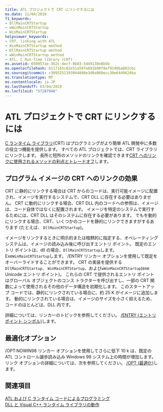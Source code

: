 ```yaml
---
title: ATL プロジェクトで CRT にリンクするには
ms.date: 11/04/2016
f1_keywords:
- DllMainCRTStartup
- wWinMainCRTStartup
- WinMainCRTStartup
helpviewer_keywords:
- CRT, linking with ATL
- WinMainCRTStartup method
- DllMainCRTStartup method
- wWinMainCRTStartup method
- ATL, C Run-Time library (CRT)
ms.assetid: 650957ae-362c-4ecf-8b03-5d49138e8b5b
ms.openlocfilehash: b117165c82e51a59fe691b90f8ef92d0ba802cbc
ms.sourcegitcommit: c3093251193944840e3d0a068ecc30e6449624ba
ms.translationtype: MT
ms.contentlocale: ja-JP
ms.lasthandoff: 03/04/2019
ms.locfileid: "57287948"
---
```

# <a name="linking-to-the-crt-in-your-atl-project"></a>ATL プロジェクトで CRT にリンクするには

[C ランタイム ライブラリ](../c-runtime-library/crt-library-features.md)(CRT) はプログラミングがより簡単 ATL 開発中に多数の役立つ機能を提供します。 すべての ATL プロジェクトでは、CRT ライブラリにリンクします。 長所と短所のメソッドのリンクを確認できます[CRT へのリンクに使用されるメソッドの利点とトレードオフ](../atl/benefits-and-tradeoffs-of-the-method-used-to-link-to-the-crt.md)します。

## <a name="effects-of-linking-to-the-crt-on-your-program-image"></a>プログラム イメージの CRT へのリンクの効果

CRT に静的にリンクする場合は CRT からのコードは、実行可能イメージに配置され、イメージを実行するシステムで、CRT DLL に存在する必要はありません。 CRT に動的にリンクする場合、CRT DLL 内のコードへの参照は、イメージは、コード自体ではなくに配置されます。 イメージを特定のシステムで実行するためには、CRT DLL はそのシステムに存在する必要があります。 でもを動的にリンクする場合、CRT、いくつかのコードを静的にリンクできますがするあります (たとえば、 `DllMainCRTStartup`)。

イメージをリンクするときに明示的または暗黙的に指定する、オペレーティング システムは、イメージの読み込み後に呼び出すエントリ ポイント。 既定のエントリ ポイントは、dll の場合、`DllMainCRTStartup`します。 Exe`WinMainCRTStartup`します。 /ENTRY リンカー オプションを使用して既定をオーバーライドすることができます。 CRT の実装を提供する`DllMainCRTStartup`、 `WinMainCRTStartup`、および`wWinMainCRTStartup`(exe Unicode エントリ ポイント)。 これらの CRT で提供されるエントリ ポイントはグローバル オブジェクトのコンス トラクターを呼び出すし、一部の CRT 関数によって使用されるその他のデータ構造を初期化します。 このスタートアップ コードでは、静的にリンクされている場合に、約 25 K がイメージに追加します。 動的にリンクされている場合は、イメージのサイズを小さく抑えるため、コードのほとんどは、DLL 内です。

詳細については、リンカーのトピックを参照してください。 [/ENTRY (エントリ ポイント シンボル)](../build/reference/entry-entry-point-symbol.md)します。

## <a name="optimization-options"></a>最適化オプション

/OPT:NOWIN98 リンカー オプションを使用してさらに低下 10 k は、既定の ATL コントロール譲歩読み込み Windows 98 システム上の時間が増加します。 リンク オプションの詳細については、次を参照してください。 [/OPT (最適化)](../build/reference/opt-optimizations.md)します。

## <a name="see-also"></a>関連項目

[ATL および C ランタイム コードによるプログラミング](../atl/programming-with-atl-and-c-run-time-code.md)<br/>
[DLL と Visual C++ ランタイム ライブラリの動作](../build/run-time-library-behavior.md)
